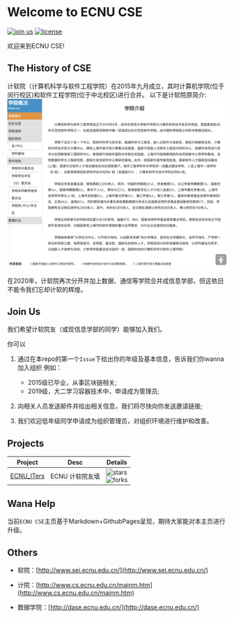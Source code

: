 # Welcome to ECNU CSE

[![join us](https://img.shields.io/badge/organization-join-brightgreen)](https://github.com/ECNUCSE/ecnucse.github.io/issues/1)
[![license](https://img.shields.io/badge/license-MIT-green)](https://github.com/ECNUCSE/ecnucse.github.io/blob/main/LICENSE)

欢迎来到ECNU CSE!

## The History of CSE

计软院（计算机科学与软件工程学院）在2015年九月成立，其时计算机学院(位于闵行校区)和软件工程学院(位于中北校区)进行合并。
以下是计软院原简介:
![计算机科学与软件工程学院简介](计算机科学与软件工程学院简介.png)

在2020年，计软院再次分开并加上数据、通信等学院合并成信息学部，但这依旧不能令我们忘却计软的辉煌。

## Join Us

我们希望计软院友（或现信息学部的同学）能够加入我们。

你可以
1. 通过在本repo的第一个`Issue`下给出你的年级及基本信息，告诉我们你wanna加入组织
    例如：
    + 2015级已毕业，从事区块链相关;
    + 2019级，大二学习容器技术中，申请成为管理员;

2. 向相关人员发送邮件并给出相关信息，我们将尽快向你发送邀请链接;

3. 我们欢迎低年级同学申请成为组织管理员，对组织环境进行维护和改善。

## Projects

| Project | Desc | Details |
| --- | --- | --- |
| [ECNU_ITers](https://github.com/ECNUCSE/ECNU_ITers)           | ECNU 计软院友墙 | ![stars](https://img.shields.io/github/stars/ECNUCSE/ECNU_ITers) <br>![forks](https://img.shields.io/github/forks/ECNUCSE/ECNU_ITers)         |

## Wana Help

当前`ECNU CSE`主页基于Markdown+GithubPages呈现，期待大家能对本主页进行升级。

## Others

+ 软院：[http://www.sei.ecnu.edu.cn/](http://www.sei.ecnu.edu.cn/)

+ 计院：[http://www.cs.ecnu.edu.cn/mainm.htm](http://www.cs.ecnu.edu.cn/mainm.htm)

+ 数据学院：[http://dase.ecnu.edu.cn/](http://dase.ecnu.edu.cn/)
